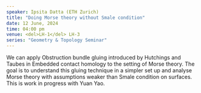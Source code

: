 ```yaml
---
speaker: Ipsita Datta (ETH Zurich)
title: "Doing Morse theory without Smale condition"
date: 12 June, 2024
time: 04:00 pm 
venue: <del>LH-1</del> LH-3
series: "Geometry & Topology Seminar"
---
```


We can apply Obstruction bundle gluing introduced by Hutchings and Taubes in Embedded contact homology to the setting of Morse theory. 
The goal is to understand this gluing technique in a simpler set up and analyse Morse theory with assumptions weaker than Smale condition 
on surfaces. This is work in progress with Yuan Yao.
